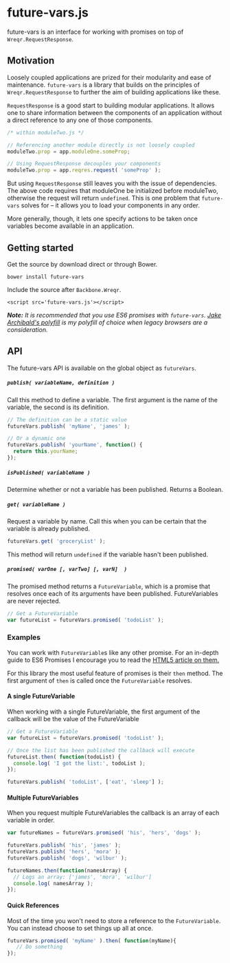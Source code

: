 # future-vars.js

future-vars is an interface for working with promises on top of `Wreqr.RequestResponse`.

## Motivation

Loosely coupled applications are prized for their modularity and ease of maintenance.
`future-vars` is a library that builds on the
principles of `Wreqr.RequestResponse` to further the aim of building
applications like these.

`RequestResponse` is a good start to building modular applications.
It allows one to share information between the components
of an application without a direct reference to any one of those components.

```js
/* within moduleTwo.js */

// Referencing another module directly is not loosely coupled
moduleTwo.prop = app.moduleOne.someProp;

// Using RequestResponse decouples your components
moduleTwo.prop = app.reqres.request( 'someProp' );
```

But using `RequestResponse` still leaves you with the issue of dependencies. The above code
requires that moduleOne be initialized before moduleTwo, otherwise the request will return `undefined`.
This is one problem that `future-vars` solves for – it allows you to load your components
in any order.

More generally, though, it lets one specify actions to be taken once variables become
available in an application.

## Getting started

Get the source by download direct or through Bower.

`bower install future-vars`

Include the source after `Backbone.Wreqr`.

`<script src='future-vars.js'></script>`

_**Note:** It is recommended that you use ES6 promises with `future-vars`.
[Jake Archibald's polyfill](https://github.com/jakearchibald/es6-promise) is my polyfill of choice
when legacy browsers are a consideration._

## API

The future-vars API is available on the global object as `futureVars`.

##### `publish( variableName, definition )`

Call this method to define a variable. The first argument is the name of the variable, the second
is its definition.

```js
// The definition can be a static value
futureVars.publish( 'myName', 'james' );

// Or a dynamic one
futureVars.publish( 'yourName', function() {
  return this.yourName;
});
```

##### `isPublished( variableName )`

Determine whether or not a variable has been published. Returns a Boolean.

##### `get( variableName )`

Request a variable by name. Call this when you can be certain that the variable
is already published.

```js
futureVars.get( 'groceryList' );
```

This method will return `undefined` if the variable hasn't been published.

##### `promised( varOne [, varTwo] [, varN]  )`

The promised method returns a `FutureVariable`, which is a promise that resolves
once each of its arguments have been published. FutureVariables are never rejected.

```js
// Get a FutureVariable
var futureList = futureVars.promised( 'todoList' );
```

### Examples

You can work with `FutureVariable`s like any other promise. For an in-depth guide to ES6 Promises I
encourage you to read the [HTML5 article on them.](http://www.html5rocks.com/en/tutorials/es6/promises/)

For this library the most useful feature of promises is their `then` method. The first argument of `then`
is called once the `FutureVariable` resolves.

#### A single FutureVariable

When working with a single FutureVariable, the first argument of the callback will be the value
of the FutureVariable

```js
// Get a FutureVariable
var futureList = futureVars.promised( 'todoList' );

// Once the list has been published the callback will execute
futureList.then( function(todoList) {
  console.log( 'I got the list:', todoList );
});

futureVars.publish( 'todoList', ['eat', 'sleep'] );
```

#### Multiple FutureVariables

When you request multiple FutureVariables the callback is an array of each variable in order.

```js
var futureNames = futureVars.promised( 'his', 'hers', 'dogs' );

futureVars.publish( 'his', 'james' );
futureVars.publish( 'hers', 'mora' );
futureVars.publish( 'dogs', 'wilbur' );

futureNames.then(function(namesArray) {
  // Logs an array: ['james', 'mora', 'wilbur']
  console.log( namesArray );
});
```

#### Quick References

Most of the time you won't need to store a reference to the `FutureVariable`. You can instead choose to
set things up all at once.

```js
futureVars.promised( 'myName' ).then( function(myName){
   // Do something
});
```


